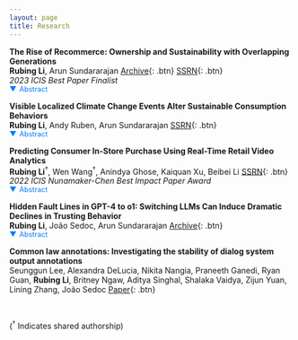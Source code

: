 ```yaml
---
layout: page
title: Research
---
```


<style>
/* Abstract Link Styling */
.abstract-link {
    color: #007BFF;
    cursor: pointer;
    text-decoration: none;
    font-size: 0.9em;
    display: flex;
    align-items: center;
}

.abstract-link:hover {
    color: #0056b3;
}

/* Triangle Icon Styling */
.triangle {
    margin-right: 5px;
    transition: transform 0.3s ease;
}

/* Abstract Content Styling */
.abstract-content {
    display: none;
    margin-top: 10px;
    padding: 10px;
    border-left: 3px solid #007BFF;
    background-color: #f9f9f9;
    font-size: 0.9em;
    border-radius: 5px;
}
</style>

**The Rise of Recommerce: Ownership and Sustainability with Overlapping Generations**  
**Rubing Li**, Arun Sundararajan  [Archive](https://arxiv.org/abs/2405.09023){: .btn} [SSRN](https://papers.ssrn.com/sol3/papers.cfm?abstract_id=4827707){: .btn}  
*2023 ICIS Best Paper Finalist*  
<span class="abstract-link" onclick="toggleAbstract('abstract1', this)">
    <span class="triangle">▼</span> Abstract
</span>
<div id="abstract1" class="abstract-content">
   The emergence of the branded recommerce channel — digitally enabled and branded marketplaces that facilitate purchasing pre-owned items directly from a manufacturer’s e-commerce site — leads to new variants of classic IS and economic questions relating to secondary markets. Such branded recommerce is increasingly platform-enabled, creating opportunities for greater sustainability and stronger brand experience control but posing a greater risk of cannibalization of the sales of new items. We model the effects that the sales of pre-owned items have on market segmentation and product durability choices for a monopolist facing heterogeneous customers, contrasting outcomes when the trade of pre-owned goods takes place through a third-party marketplace with outcomes under branded recommerce. We show that the direct revenue benefits of branded recommerce are not their primary source of value to the monopolist, and rather, there are three indirect effects that alter profits and sustainability. Product durability increases, a seller finds it optimal to forgo marketplace fees altogether, and there are greater seller incentives to lower the quality uncertainty associated with pre-owned items. We establish these results for a simple two-period model as well as developing a new infinite horizon model with overlapping generations. Our paper sheds new insight into this emerging digital channel phenomenon, underscoring the importance of recommerce platforms in aligning seller profits with sustainability goals.
</div>

**Visible Localized Climate Change Events Alter Sustainable Consumption Behaviors**  
**Rubing Li**, Andy Ruben, Arun Sundararajan  [SSRN](""){: .btn}  
<span class="abstract-link" onclick="toggleAbstract('abstract2', this)">
    <span class="triangle">▼</span> Abstract
</span>
<div id="abstract2" class="abstract-content">

As concerns about environmental and climate change rise, consumers increasingly include sustainability considerations in their consumption choices. We examine whether consumers may be affected by the growing visible evidence of climate change that, rather than being distant, is geographically proximal to a consumer and has a direct effect on their lives. We focus on a single natural experiment — the “Mosquito Fire,” — the largest wildfire in California in 2022 that lasted from September 6, 2022 to October 22, 2022. We use NOAA and EPA data to determine the extent to which each zip code in California, Oregon and Washington was “treated,” that is, the extent to which a consumer might have been visibly affected by the Mosquito fire on any given day during the event window. We obtain demand data about the demand and revenue associated with purchases of pre-owned items sold by a selected set of global apparel and accessory brands from Trove, a platform that powers the “branded recommerce” sites of a range of leading brands. These data are obtained at the zipcode level for CA, OR and WA, as well as for a matched sample of control zipcodes chosen from a set of states not affected by the Mosquito Fire or any other major climate-related local event during the event window. Our results establish that consumers in zipcodes exposed to the Mosquito Fire increased their purchasing of pre-owned items by economically significant levels (ranging from 5% to 18%) following the event, and that these effects persisted in the months following the event. We rule out a number of alternative explanations, and also report on a “face validity” experiment establishing that consumers exposed to localized climate change disasters subsequently display a measurable preference for purchasing pre-owned items. 

</div>

**Predicting Consumer In-Store Purchase Using Real-Time Retail Video Analytics**  
**Rubing Li**<sup>†</sup>, Wen Wang<sup>†</sup>, Anindya Ghose, Kaiquan Xu, Beibei Li  [SSRN](https://papers.ssrn.com/sol3/papers.cfm?abstract_id=4513385){: .btn}  
*2022 ICIS Nunamaker-Chen Best Impact Paper Award*  
<span class="abstract-link" onclick="toggleAbstract('abstract3', this)">
    <span class="triangle">▼</span> Abstract
</span>
<div id="abstract3" class="abstract-content">

This study introduces a novel, theory-driven video analytics framework to predict purchase decisions in offline retail settings using consumer shopping video data. Our framework addresses four key challenges in offline consumer purchase prediction: (1) capturing real-time behavior, (2) enabling scalability and automation, (3) integrating multi-dimensional data, and (4) preserving the organic nature of consumer behavior without disrupting the shopping experience. To accomplish this, we combine Person Re-identification (Re-ID) technology, which tracks individuals across multiple cameras, with GPS-like trajectory reconstruction, Vision-Language Models (VLMs), and pose estimation to extract theory-driven, real-time shopping behavior features from video data. Our feature set captures a comprehensive range of real-time spatial-temporal trajectory details, including movement speed and path complexity; product interaction features, such as physical touch, item pickup, and visual engagement; body pose and movement indicators, like hand positioning and head orientation; and facial dynamics and eye gaze—offering a holistic perspective on in-store behavior and decision-making. Using deep learning models, specifically transformers, our framework predicts consumer purchase decisions from real-time video features. Extensive experiments demonstrate that it significantly outperforms benchmark models, proving the predictive strength of real-time video data for offline purchase forecasting. We also conduct interpretability analyses to reveal key factors driving model performance, offering marketers actionable insights to refine strategies. To showcase practical applications, we demonstrate various decision-support use cases, including consumer segmentation and real-time intent analysis, which distinguish patterns between purchasers and non-purchasers throughout the shopping journey. Additionally, our framework enables personalized, real-time targeting, with simulations showing a 15.8% profit increase over non-targeted approaches and a 7.51% gain over static targeting strategies. Overall, our proposed framework equips retailers with a powerful tool for predicting real-time purchase decisions and enhancing offline marketing effectiveness.

</div>

**Hidden Fault Lines in GPT-4 to o1: Switching LLMs Can Induce Dramatic Declines in Trusting Behavior**  
**Rubing Li**, João Sedoc, Arun Sundararajan   [Archive](""){: .btn}  
<span class="abstract-link" onclick="toggleAbstract('abstract4', this)">
    <span class="triangle">▼</span> Abstract
</span>
<div id="abstract4" class="abstract-content">

Popular large language models (LLMs) like GPT, Gemini, and Claude are updated and released with increasing frequency. These new versions typically report improved performance based on a variety of standardized benchmarks. Applications built on top of LLMs must then decide whether to take advantage of these improvements or stay with a tried-and-tested older model, a decision often taken without clarity about more subtle behavior changes that the transition may induce. Here, we report new evidence of a fairly dramatic decline in the trusting behavior of OpenAI's new o1-mini model relative to its predecessors (e.g., GPT-4o-mini model). We capture trusting behavior using the well-known ``trust game'' from behavioral economics and examine how outcomes vary as the LLM is imbued with increasingly sophisticated reasoning strategies, showing that the performance of o1-mini is consistently inferior to that of its predecessors. As LLMs form the basis for a growing number of high-stakes commercial systems, our results highlight the perils of their increasing opacity and complexity, and suggest that careful analysis of their hidden fault lines should be part of any organization's AI strategy.   

</div>

**Common law annotations: Investigating the stability of dialog system output annotations**  
Seunggun Lee, Alexandra DeLucia, Nikita Nangia, Praneeth Ganedi, Ryan Guan, **Rubing Li**, Britney Ngaw, Aditya Singhal, Shalaka Vaidya, Zijun Yuan, Lining Zhang, João Sedoc  [Paper](https://aclanthology.org/2023.findings-acl.780.pdf){: .btn}

</br>

(<sup>†</sup> Indicates shared authorship)

<script>
function toggleAbstract(id) {
    var abstract = document.getElementById(id);
    if (abstract.style.display === "none" || abstract.style.display === "") {
        abstract.style.display = "block";
    } else {
        abstract.style.display = "none";
    }
}
</script>



